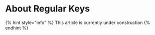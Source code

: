 # About Regular Keys

{% hint style="info" %}
This article is currently under construction
{% endhint %}
